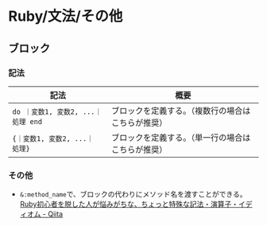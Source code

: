 # Ruby/文法/その他

## ブロック

### 記法

| 記法                                | 概要                                               |
| ----------------------------------- | -------------------------------------------------- |
| `do ｜変数1, 変数2, ...｜ 処理 end` | ブロックを定義する。（複数行の場合はこちらが推奨） |
| `{｜変数1, 変数2, ...｜ 処理}`      | ブロックを定義する。（単一行の場合はこちらが推奨） |

### その他

- `&:method_name`で、ブロックの代わりにメソッド名を渡すことができる。
  [Ruby初心者を脱した人が悩みがちな、ちょっと特殊な記法・演算子・イディオム - Qiita](https://qiita.com/nashirox/items/0c885edf7d78fd5a83f1)
